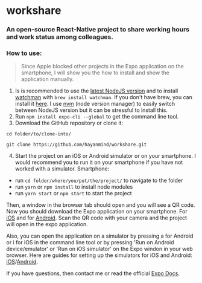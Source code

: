 # workshare
### An open-source React-Native project to share working hours and work status among colleagues.
### How to use:
> Since Apple blocked other projects in the Expo application on the smartphone, I will show you the how to install and show the application manually.
1. Is is recommended to use the [latest NodeJS version](https://nodejs.org/en/) and to install [watchman](https://facebook.github.io/watchman/docs/install.html) with `brew install watchman`. If you don't have brew, you can install it [here](https://brew.sh).
I use [nvm](https://github.com/nvm-sh/nvm) (node version manager) to easily switch between NodeJS version but it can be stressful to install this.
2. Run `npm install expo-cli --global` to get the command line tool.
3. Download the GitHub repository or clone it:

`cd folder/to/clone-into/`

`git clone https://github.com/hayanmind/workshare.git`

4. Start the project on an iOS or Android simulator or on your smartphone. I would recommend you to run it on your smartphone if you have not worked with a simulator.
Smartphone: 
 - run `cd folder/where/you/put/the/project/` to navigate to the folder
 - run `yarn` or `npm install` to install node modules
 - run `yarn start` or `npm start` to start the project
 
Then, a window in the browser tab should open and you will see a QR code. Now you should download the Expo application on your smartphone.
For [iOS](https://apps.apple.com/app/apple-store/id982107779) and for [Android](https://play.google.com/store/apps/details?id=host.exp.exponent&referrer=www).
Scan the QR code with your camera and the project will open in the expo application.

Also, you can open the application on a simulator by pressing a for Android or i for iOS in the command line tool or by pressing 'Run on Android device/emulator' or 'Run on iOS simulator' on the Expo windon in your web browser.
Here are guides for setting up the simulators for iOS and Android: [iOS](https://docs.expo.io/versions/v34.0.0/workflow/ios-simulator/)/[Android](https://docs.expo.io/versions/v34.0.0/workflow/android-studio-emulator/).

If you have questions, then contact me or read the official [Expo Docs](https://docs.expo.io/versions/v34.0.0/).

